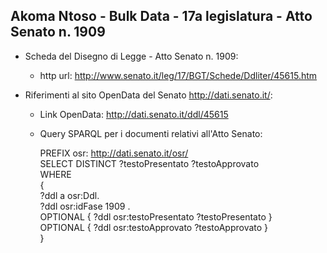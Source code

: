 ## Akoma Ntoso - Bulk Data - 17a legislatura - Atto Senato n. 1909 ##

* Scheda del Disegno di Legge - Atto Senato n. 1909:
	* http url: http://www.senato.it/leg/17/BGT/Schede/Ddliter/45615.htm

* Riferimenti al sito OpenData del Senato http://dati.senato.it/:
	* Link OpenData: http://dati.senato.it/ddl/45615
	* Query SPARQL per i documenti relativi all'Atto Senato:

        PREFIX osr: <http://dati.senato.it/osr/>  
		SELECT DISTINCT ?testoPresentato ?testoApprovato  
		WHERE  
		{  
		    ?ddl a osr:Ddl.  
		    ?ddl osr:idFase 1909 .  
		    OPTIONAL { ?ddl osr:testoPresentato ?testoPresentato }  
		    OPTIONAL { ?ddl osr:testoApprovato ?testoApprovato }  
		}
		